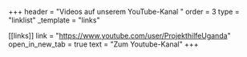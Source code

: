 +++
header = "Videos auf unserem YouTube-Kanal "
order = 3
type = "linklist"
_template = "links"

[[links]]
link = "https://www.youtube.com/user/ProjekthilfeUganda"
open_in_new_tab = true
text = "Zum Youtube-Kanal"
+++


